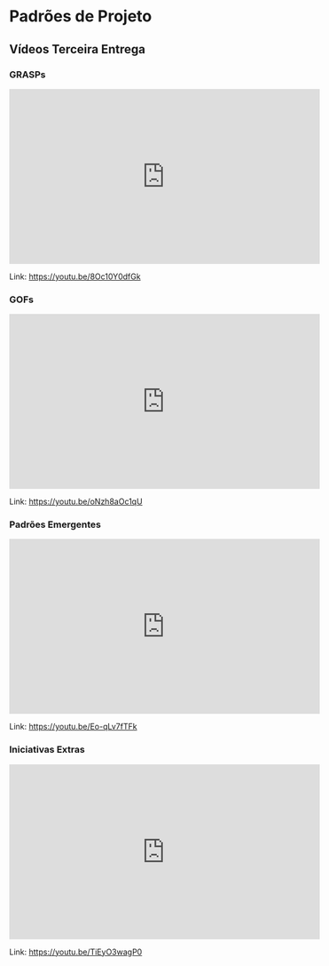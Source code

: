 # Padrões de Projeto

## Vídeos Terceira Entrega

### GRASPs

<iframe width="560" height="315" src="https://www.youtube.com/embed/8Oc10Y0dfGk" title="YouTube video player" frameborder="0" allow="accelerometer; autoplay; clipboard-write; encrypted-media; gyroscope; picture-in-picture" allowfullscreen></iframe>

Link: https://youtu.be/8Oc10Y0dfGk

### GOFs

<iframe width="560" height="315" src="https://www.youtube.com/embed/oNzh8aOc1qU" title="YouTube video player" frameborder="0" allow="accelerometer; autoplay; clipboard-write; encrypted-media; gyroscope; picture-in-picture" allowfullscreen></iframe>

Link: https://youtu.be/oNzh8aOc1qU

### Padrões Emergentes

<iframe width="560" height="315" src="https://www.youtube.com/embed/Eo-qLv7fTFk" title="YouTube video player" frameborder="0" allow="accelerometer; autoplay; clipboard-write; encrypted-media; gyroscope; picture-in-picture" allowfullscreen></iframe>

Link: https://youtu.be/Eo-qLv7fTFk

### Iniciativas Extras

<iframe width="560" height="315" src="https://www.youtube.com/embed/TiEyO3wagP0" title="YouTube video player" frameborder="0" allow="accelerometer; autoplay; clipboard-write; encrypted-media; gyroscope; picture-in-picture" allowfullscreen></iframe>

Link: https://youtu.be/TiEyO3wagP0